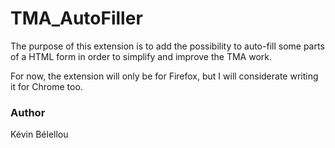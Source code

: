 # TMA_AutoFiller
The purpose of this extension is to add the possibility to auto-fill some parts of a HTML form in order to simplify and improve the TMA work.

For now, the extension will only be for Firefox, but I will considerate writing it for Chrome too.

### Author
Kévin Bélellou
